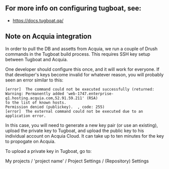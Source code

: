 ## For more info on configuring tugboat, see:

* https://docs.tugboat.qa/

## Note on Acquia integration

In order to pull the DB and assetts from Acquia, we run a couple of Drush
commands in the Tugboat build process. This requires SSH key setup between
Tugboat and Acquia.

One developer should configure this once, and it will work for everyone. If
that developer's keys become invalid for whatever reason, you will probably
seen an error similar to this:

```` 
[error]  The command could not be executed successfully (returned: Warning: Permanently added 'web-1747.enterprise-g1.hosting.acquia.com,52.91.59.211' (RSA)
to the list of known hosts.
Permission denied (publickey).  , code: 255)
[error]  The external command could not be executed due to an application error.
````

In this case, you will need to generate a new key pair (or use an existing),
upload the private key to Tugboat, and upload the public key to his
individual account on Acquia Cloud. It can take up to ten minutes for the
key to propogate on Acquia.

To upload a private key in Tugboat, go to:

  My projects / 'project name' / Project Settings / (Repository) Settings


